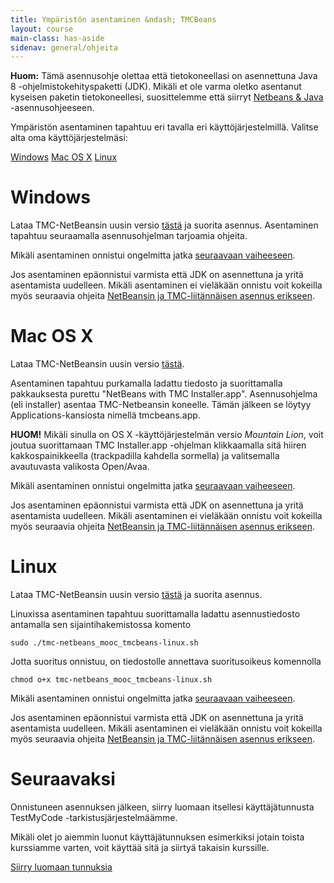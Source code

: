 ```yaml
---
title: Ympäristön asentaminen &ndash; TMCBeans
layout: course
main-class: has-aside
sidenav: general/ohjeita
---
```


**Huom:** Tämä asennusohje olettaa että tietokoneellasi on asennettuna Java 8 -ohjelmistokehityspaketti (JDK). Mikäli et ole varma oletko asentanut kyseisen paketin tietokoneellesi, suosittelemme että siirryt [Netbeans &amp; Java](/courses/general/ohjelmointi/asentaminen/netbeans/) -asennusohjeeseen.

Ympäristön asentaminen tapahtuu eri tavalla eri käyttöjärjestelmillä. Valitse alta oma käyttöjärjestelmäsi:

<div class="actions">
	<a class="action" href="#windows">Windows</a>
	<a class="action" href="#mac-os-x">Mac OS X</a>
	<a class="action" href="#linux">Linux</a>
</div>

# Windows

Lataa TMC-NetBeansin uusin versio [tästä](http://update.testmycode.net/installers/tmc-netbeans_mooc/tmc-netbeans_mooc_tmcbeans-windows.exe) ja suorita asennus. Asentaminen tapahtuu seuraamalla asennusohjelman tarjoamia ohjeita.

Mikäli asentaminen onnistui ongelmitta jatka [seuraavaan vaiheeseen](#seuraavaksi).

Jos asentaminen epäonnistui varmista että JDK on asennettuna ja yritä asentamista uudelleen. Mikäli asentaminen ei vieläkään onnistu voit kokeilla myös seuraavia ohjeita [NetBeansin ja TMC-liitännäisen asennus erikseen](/courses/general/ohjelmointi/asentaminen/netbeans/#windows).

# Mac OS X

Lataa TMC-NetBeansin uusin versio [tästä](http://update.testmycode.net/installers/tmc-netbeans_mooc/tmc-netbeans_mooc_tmcbeans-macosx.tgz).

Asentaminen tapahtuu purkamalla ladattu tiedosto ja suorittamalla pakkauksesta purettu "NetBeans with TMC Installer.app". Asennusohjelma (eli installer) asentaa TMC-Netbeansin koneelle. Tämän jälkeen se löytyy Applications-kansiosta nimellä tmcbeans.app. 

**HUOM!** Mikäli sinulla on OS X -käyttöjärjestelmän versio *Mountain Lion*, voit joutua suorittamaan TMC Installer.app -ohjelman klikkaamalla sitä hiiren kakkospainikkeella (trackpadilla kahdella sormella) ja valitsemalla avautuvasta valikosta Open/Avaa.

Mikäli asentaminen onnistui ongelmitta jatka [seuraavaan vaiheeseen](#seuraavaksi).

Jos asentaminen epäonnistui varmista että JDK on asennettuna ja yritä asentamista uudelleen. Mikäli asentaminen ei vieläkään onnistu voit kokeilla myös seuraavia ohjeita [NetBeansin ja TMC-liitännäisen asennus erikseen](/courses/general/ohjelmointi/asentaminen/netbeans/#mac-os-x).

# Linux

Lataa TMC-NetBeansin uusin versio [tästä](http://update.testmycode.net/installers/tmc-netbeans_mooc/tmc-netbeans_mooc_tmcbeans-linux.sh) ja suorita asennus. 

Linuxissa asentaminen tapahtuu suorittamalla ladattu asennustiedosto antamalla sen sijaintihakemistossa komento 

```
sudo ./tmc-netbeans_mooc_tmcbeans-linux.sh
``` 

Jotta suoritus onnistuu, on tiedostolle annettava suoritusoikeus komennolla 

```
chmod o+x tmc-netbeans_mooc_tmcbeans-linux.sh
```

Mikäli asentaminen onnistui ongelmitta jatka [seuraavaan vaiheeseen](#seuraavaksi).

Jos asentaminen epäonnistui varmista että JDK on asennettuna ja yritä asentamista uudelleen. Mikäli asentaminen ei vieläkään onnistu voit kokeilla myös seuraavia ohjeita [NetBeansin ja TMC-liitännäisen asennus erikseen](/courses/general/ohjelmointi/asentaminen/netbeans/#linux).

# Seuraavaksi

Onnistuneen asennuksen jälkeen, siirry luomaan itsellesi käyttäjätunnusta TestMyCode -tarkistusjärjestelmäämme. 

Mikäli olet jo aiemmin luonut käyttäjätunnuksen esimerkiksi jotain toista kurssiamme varten, voit käyttää sitä ja siirtyä takaisin kurssille.

<div class="actions">
	<a class="action" href="/courses/general/ohjelmointi/rekisteroityminen/">Siirry luomaan tunnuksia</a>
</div>